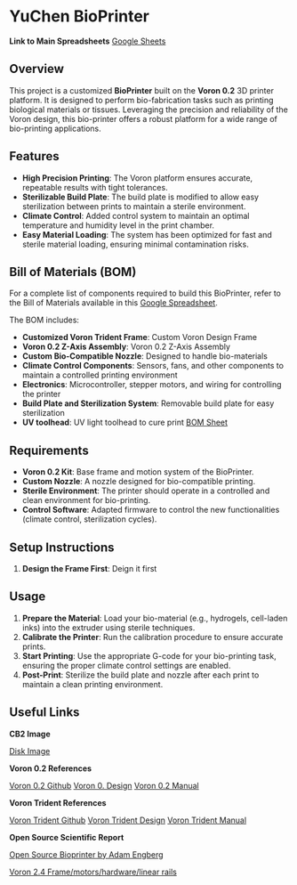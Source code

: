 # YuChen BioPrinter

**Link to Main Spreadsheets**
[Google Sheets](https://docs.google.com/spreadsheets/d/188soFzGzhO4Uy-CefZMIBgignTyijYFp2OP5K6e-ZxM/edit?usp=sharing)

## Overview

This project is a customized **BioPrinter** built on the **Voron 0.2** 3D printer platform. It is designed to perform bio-fabrication tasks such as printing biological materials or tissues. Leveraging the precision and reliability of the Voron design, this bio-printer offers a robust platform for a wide range of bio-printing applications.

## Features

- **High Precision Printing**: The Voron platform ensures accurate, repeatable results with tight tolerances.
- **Sterilizable Build Plate**: The build plate is modified to allow easy sterilization between prints to maintain a sterile environment.
- **Climate Control**: Added control system to maintain an optimal temperature and humidity level in the print chamber.
- **Easy Material Loading**: The system has been optimized for fast and sterile material loading, ensuring minimal contamination risks.

## Bill of Materials (BOM)

For a complete list of components required to build this BioPrinter, refer to the Bill of Materials available in this [Google Spreadsheet](https://docs.google.com/spreadsheets/d/188soFzGzhO4Uy-CefZMIBgignTyijYFp2OP5K6e-ZxM/edit?usp=sharing).

The BOM includes:
- **Customized Voron Trident Frame**: Custom Voron Design Frame
- **Voron 0.2 Z-Axis Assembly**: Voron 0.2 Z-Axis Assembly
- **Custom Bio-Compatible Nozzle**: Designed to handle bio-materials
- **Climate Control Components**: Sensors, fans, and other components to maintain a controlled printing environment
- **Electronics**: Microcontroller, stepper motors, and wiring for controlling the printer
- **Build Plate and Sterilization System**: Removable build plate for easy sterilization
- **UV toolhead**: UV light toolhead to cure print
[BOM Sheet](https://docs.google.com/spreadsheets/d/188soFzGzhO4Uy-CefZMIBgignTyijYFp2OP5K6e-ZxM/edit?usp=sharing)
  
## Requirements

- **Voron 0.2 Kit**: Base frame and motion system of the BioPrinter.
- **Custom Nozzle**: A nozzle designed for bio-compatible printing.
- **Sterile Environment**: The printer should operate in a controlled and clean environment for bio-printing.
- **Control Software**: Adapted firmware to control the new functionalities (climate control, sterilization cycles).

## Setup Instructions

1. **Design the Frame First**: Deign it first

## Usage

1. **Prepare the Material**: Load your bio-material (e.g., hydrogels, cell-laden inks) into the extruder using sterile techniques.
2. **Calibrate the Printer**: Run the calibration procedure to ensure accurate prints.
3. **Start Printing**: Use the appropriate G-code for your bio-printing task, ensuring the proper climate control settings are enabled.
4. **Post-Print**: Sterilize the build plate and nozzle after each print to maintain a clean printing environment.

## Useful Links

**CB2 Image**

[Disk Image](https://github.com/bigtreetech/CB2/releases)

**Voron 0.2 References**

[Voron 0.2 Github](https://github.com/VoronDesign/Voron-0)
[Voron 0. Design](https://vorondesign.com/voron0.2)
[Voron 0.2 Manual](https://github.com/VoronDesign/Voron-0/blob/Voron0.2r1/Manuals/VORON_V0.2r1_Assembly_Manual.pdf)

**Voron Trident References**

[Voron Trident Github](https://github.com/VoronDesign/Voron-Trident/tree/main)
[Voron Trident Design](https://github.com/VoronDesign/Voron-Trident/tree/main/CAD)
[Voron Trident Manual](https://github.com/VoronDesign/Voron-Trident/tree/main/Manual)

**Open Source Scientific Report**

[Open Source Bioprinter by Adam Engberg](https://www.nature.com/articles/s41598-021-00931-1)

[Voron 2.4 Frame/motors/hardware/linear rails](https://www.3dlabtech.ca/product/voron-2-starter-bundle-350mm/)
